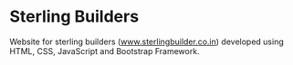 # Sterling Builders
Website for sterling builders (www.sterlingbuilder.co.in) developed using HTML, CSS, JavaScript and Bootstrap Framework.
